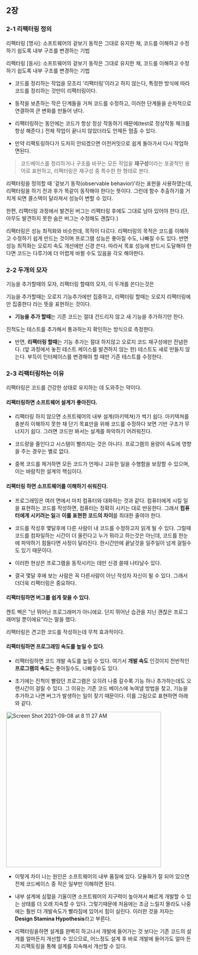 ## 2장

### 2-1 리팩터링 정의

리팩터링 [명사]: 소프트웨어의 겉보기 동작은 그대로 유지한 채, 코드를 이해하고 수정하기 쉽도록 내부 구조를 변경하는 기법

리팩터링 [동사]: 소프트웨어의 겉보기 동작은 그대로 유지한 채, 코드를 이해하고 수정하기 쉽도록 내부 구조를 변경하는 기법

- 코드를 정리하는 작업을 모조리 '리팩터링'이라고 하지 않는다, 특정한 방식에 따라 코드를 정리하는 것만이 리팩터링이다.

- 동작을 보존하는 작은 단계들을 거쳐 코드를 수정하고, 이러한 단계들을 순차적으로 연결하여 큰 변화를 만들어 낸다.

- 리팩터링하는 동안에는 코드가 항상 정상 작동하기 때문에(test로 정상작동 체크를 항상 해준다.) 전체 작업이 끝나지 않았더라도 언제든 멈출 수 있다.

- 만약 리팩토링하다가 도저히 안되겠으면 이전커밋으로 쉽게 돌아가서 다시 작업하면된다.

> 코드베이스를 정리하거나 구조를 바꾸는 모든 작업을 **재구성**이라는 포괄적인 용어로 표현하고, 리팩터링은 재구성 중 특수한 한 형태로 본다.

리팩터링을 정의할 때 '겉보기 동작(observable behavior)'라는 표현을 사용하였는데, 리팩터링을 하기 전과 후가 똑같이 동작해야 한다는 뜻이다. 그런데 함수 추출하기를 거치게 되면 콜스택이 달라져서 성능이 변할 수 있다.

한편, 리팩터링 과정에서 발견된 버그는 리팩터링 후에도 그대로 남아 있어야 한다.(단, 아무도 발견하지 못한 숨은 버그는 수정해도 괜찮다.)

리팩터링은 성능 최적화와 비슷한데, 목적이 다르다. 리팩터링의 목적은 코드를 이해하고 수정하기 쉽게 만드는 것이며 프로그램 성능은 좋아질 수도, 나빠질 수도 있다. 반면 성능 최적화는 오로지 속도 개선에만 신경 쓴다. 따라서 목표 성능에 반드시 도달해야 한다면 코드는 다루기에 더 어렵게 바뀔 수도 있음을 각오 해야한다.

### 2-2 두개의 모자

기능을 추가할때의 모자, 리팩터링 할때의 모자, 이 두개를 쓴다는것은

기능을 추가할때는 오로지 기능추가에만 집중하고, 리팩터링 할때는 오로지 리팩터링에만 집중한다 라는 뜻을 표현하는 것이다.

- **기능을 추가 할때**는 기존 코드는 절대 건드리지 않고 새 기능을 추가하기만 한다.

진척도는 테스트를 추가해서 통과하는지 확인하는 방식으로 측정한다.

- 반면, **리팩터링 할때**는 기능 추가는 절대 하지않고 오로지 코드 재구성에만 전념한다. (앞 과정에서 놓친 테스트 케이스를 발견하지 않는 한) 테스트도 새로 만들지 않는다. 부득이 인터페이스를 변경해야 할 때만 기존 테스트를 수정한다.

### 2-3 리팩터링하는 이유

리팩터링은 코드를 건강한 상태로 유지하는 데 도와주는 약이다.

#### 리팩터링하면 소프트웨어 설계가 좋아진다.

- 리팩터링 하지 않으면 소프트웨어의 내부 설계(아키텍쳐)가 썩기 쉽다. 아키텍쳐를 충분히 이해하지 못한 채 단기 목표만을 위해 코드를 수정하다 보면 기반 구조가 무너지기 쉽다. 그러면 코드만 봐서는 설계를 파악하기 어려워진다.

- 코드량을 줄인다고 시스템이 빨라지는 것은 아니다. 프로그램의 용량이 속도에 영향을 주는 경우는 별로 없다.

- 중복 코드를 제거하면 모든 코드가 언제나 고유한 일을 수행함을 보장할 수 있으며, 이는 바람직한 설계의 핵심이다.

#### 리팩터링 하면 소프트웨어를 이해하기 쉬워진다.

- 프로그래밍은 여러 면에서 마치 컴퓨터와 대화하는 것과 같다. 컴퓨터에게 시킬 일을 표현하는 코드를 작성하면, 컴퓨터는 정확히 시키는 대로 반응한다. 그래서 **컴퓨터에게 시키려는 일**과 **이를 표현한 코드의 차이**를 최대한 줄여야 한다.

- 코드를 작성후 몇달후에 다른 사람이 내 코드를 수정하고자 읽게 될 수 있다. 그럴때 코드를 컴파일하는 시간이 더 올린다고 누가 뭐라고 하는것은 아닌데, 코드를 한눈에 파악하기 힘들다면 사정이 달라진다. 한시간만에 끝날것을 일주일이 넘게 걸릴수도 있기 때문이다.

- 이러한 현상은 프로그램을 동작시키는 데만 신경 쓸때 나타날수 있다.

- 결국 몇달 후에 보는 사람은 꼭 다른사람이 아닌 작성자 자신이 될 수 있다. 그래서 더더욱 리팩터링은 중요하다.

#### 리팩터링하면 버그를 쉽게 찾을 수 있다.

켄트 벡은 "난 뛰어난 프로그래머가 아니에요. 단지 뛰어난 습관을 지닌 괜찮은 프로그래머일 뿐이에요"라는 말을 했다.

리팩터링은 견고한 코드를 작성하는데 무척 효과적이다.

#### 리팩터링하면 프로그래밍 속도를 높일 수 있다.

- 리팩터링하면 코드 개발 속도를 높일 수 있다. 여기서 **개발 속도** 인것이지 전반적인 **프로그램의 속도**는 좋아질수도, 나빠질수도 있다.

- 초기에는 진척이 빨랐던 프로그램은 오히려 나중 갈수록 기능 하나 추가하는데도 오랜시간이 걸릴 수 있다. 그 이유는 기존 코드 베이스에 녹여낼 방법을 찾고, 기능을 추가하고 나면 버그가 발생하는 일이 잦기 때문이다. 이를 그림으로 표현하면 아래와 같다.

<img width="419" alt="Screen Shot 2021-09-08 at 8 11 27 AM" src="https://user-images.githubusercontent.com/44861205/132421750-9ca1c4ae-9f0f-4482-9dc7-bcec71f59b9c.png">

- 이렇게 차이 나는 원인은 소프트웨어의 내부 품질에 있다. 모듈화가 잘 되어 있으면 전체 코드베이스 중 작은 일부만 이해하면 된다.

- 내부 설계에 심혈을 기울이면 소프트웨어의 지구력이 높아져서 빠르게 개발할 수 있는 상태를 더 오래 지속할 수 있다. 그렇기때문에 처음에는 조금 느릴지 몰라도 나중에는 훨씬 더 개발속도가 빨라짐에 있어서 힘이 실린다. 이러한 것을 저자는 **Design Stamina Hypothesis**라고 부른다.

- 리팩터링을하면 설계를 완벽히 하고나서 개발에 들어가는 것 보다는 기존 코드의 설계를 얼마든지 개선할 수 있으므로, 어느정도 설계 후 바로 개발에 들어가도 얼마 든지 리팩토링을 통해 설계를 지속해서 개선할 수 있다.




